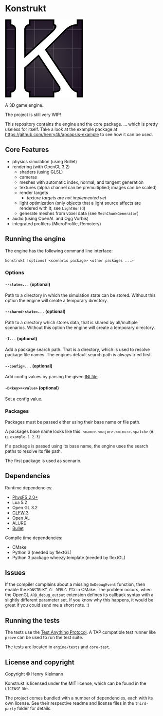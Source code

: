Konstrukt
=========

![](icons/blueprint_square_cutout.svg)

A 3D game engine.

The project is still very WIP!

This repository contains the engine and the core package.
... which is pretty useless for itself.  Take a look at the example package
at https://github.com/henry4k/apoapsis-example to see how it can be used.


## Core Features

- physics simulation (using Bullet)
- rendering (with OpenGL 3.2)
  - shaders (using GLSL)
  - cameras
  - meshes with automatic index, normal, and tangent generation
  - textures (alpha channel can be premultiplied; images can be scaled)
  - render targets
    - *texture targets are not implemented yet*
  - light optimization (only objects that a light source affects are rendered with it; see `LightWorld`)
  - generate meshes from voxel data (see `MeshChunkGenerator`)
- audio (using OpenAL and Ogg Vorbis)
- integrated profilers (MicroProfile, Remotery)


## Running the engine

The engine has the following command line interface:

`konstrukt [options] <scenario package> <other packages ...>`


### Options

#### `--state=...` (optional)

Path to a directory in which the simulation state can be stored.
Without this option the engine will create a temporary directory.


#### `--shared-state=...` (optional)

Path to a directory which stores data, that is shared by all/multiple
scenarios.  Without this option the engine will create a temporary directory.


#### `-I...` (optional)

Add a package search path.  That is a directory, which is used to resolve
package file names.  The engines default search path is always tried first.


#### `--config=...` (optional)

Add config values by parsing the given [INI file](https://en.wikipedia.org/wiki/INI_file).


#### `-D<key>=<value>` (optional)

Set a config value.


### Packages

Packages must be passed either using their base name or file path.

A packages base name looks like this: `<name>.<major>.<minor>.<patch>` (e. g. `example.1.2.3`)

If a package is passed using its base name, the engine uses the search paths
to resolve its file path.

The first package is used as scenario.


## Dependencies

Runtime dependencies:

- [PhysFS 2.0+](http://icculus.org/physfs/)
- Lua 5.2
- Open GL 3.2
- [GLFW 3](http://www.glfw.org/)
- Open AL
- ALURE
- [Bullet](http://bulletphysics.org/)


Compile time dependencies:

- CMake
- Python 3 (needed by flextGL)
- Python 3 package wheezy.template (needed by flextGL)


## Issues

If the compiler complains about a missing `OnDebugEvent` function, then enable
the `KONSTRUKT_GL_DEBUG_FIX` in CMake.  The problem occurs, when the OpenGL
`ARB_debug_output` extension defines its callback syntax with a slightly
different parameter set.  If you know why this happens, it would be great if
you could send me a short note. :)


## Running the tests

The tests use the [Test Anything Protocol](http://testanything.org/).  A TAP
compatible test runner like `prove` can be used to run the test suite.

The tests are located in `engine/tests` and `core-test`.


## License and copyright

Copyright © Henry Kielmann

Konstrukt is licensed under the MIT license, which can be found in the
`LICENSE` file.

The project comes bundled with a number of dependencies, each with its own license.
See their respective readme and license files in the `third-party` folder
for details.
